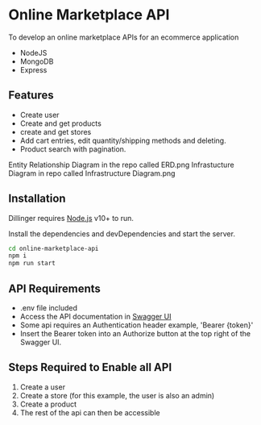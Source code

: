 # Online Marketplace API

To develop an online marketplace APIs for an ecommerce
application

- NodeJS
- MongoDB
- Express

## Features

- Create user
- Create and get products
- create and get stores
- Add cart entries, edit quantity/shipping methods and deleting.
- Product search with pagination.

Entity Relationship Diagram in the repo called ERD.png
Infrastucture Diagram in repo called Infrastructure Diagram.png

## Installation

Dillinger requires [Node.js](https://nodejs.org/) v10+ to run.

Install the dependencies and devDependencies and start the server.

```sh
cd online-marketplace-api
npm i
npm run start
```

## API Requirements

- .env file included
- Access the API documentation in [Swagger UI](http://localhost:3000/.docs/)
- Some api requires an Authentication header example, 'Bearer {token}'
- Insert the Bearer token into an Authorize button at the top right of the Swagger UI.

## Steps Required to Enable all API

1. Create a user
2. Create a store (for this example, the user is also an admin)
3. Create a product
4. The rest of the api can then be accessible
